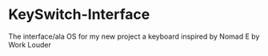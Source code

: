 # KeySwitch-Interface
The interface/ala OS for my new project a keyboard inspired by Nomad E by Work Louder
